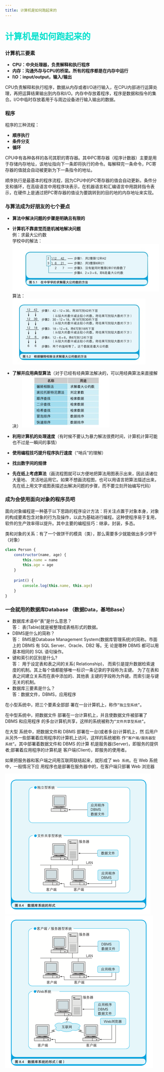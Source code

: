 ```yaml
---
title: 计算机是如何跑起来的
---
```


# <font color="#00E0CD">计算机是如何跑起来的</font>  

### 计算机三要素  
* <strong>CPU：中央处理器，负责解释和执行程序</strong>
* <strong>内存：沟通外存与CPU的桥梁。所有的程序都是在内存中运行</strong>
* <strong>I\O：input/output，输入/输出</strong>  

CPU负责解释和执行程序，数据从内存或者I/O进行输入，在CPU内部进行运算处理，再把运算结果输出到内存和I/O。内存中存放着程序，程序是数据和指令的集合。I/O中临时存放着用于与周边设备进行输入输出的数据。  

### 程序  
程序的三种流程：  
* <strong>顺序执行</strong>
* <strong>条件分支</strong>
* <strong>循环</strong>   

CPU中有各种各样的各司其职的寄存器。其中PC寄存器（程序计数器）主要是用于存储内存地址，该地址指向下一条即将执行的命令。每解释完一条命令，PC寄存器的值就会自动被更新为下一条指令的地址。

顺序执行是最基本的程序流程，因为CPU中的PC寄存器的值会自动更新。条件分支和循环，在高级语言中用程序块表示，在机器语言和汇编语言中用跳转指令表示，在硬件上是通过把PC寄存器的值设为要跳转到的目的地的内存地址来实现。

### 与算法成为好朋友的七个要点  
* <strong>算法中解决问题的步骤是明确且有限的</strong>
* <strong>计算机不靠直觉而是机械地解决问题</strong>   
例：求最大公约数  
学校中的解法：  
![学校](../.vuepress/public/imgs/gys-school.jpg)   
算法：  
![算法](../.vuepress/public/imgs/gys-sf.jpg)   

* <strong>了解并应用典型算法</strong>（对于已经有经典算法解决的，可以用经典算法来直接解决）
![经典算法](../.vuepress/public/imgs/classic.png)    

* <strong>利用计算机的处理速度</strong>（有时候不要认为暴力解法很费时间，计算机计算可能也不过是一瞬间的事情）
* <strong>使用编程技巧提升程序执行速度</strong>（“哨兵”的理解）
* <strong>找出数字间的规律</strong>
* <strong>先在纸上考虑算法</strong>（画流程图就可以方便地把算法用图表示出来，因此请诸位大量地、 灵活地运用它。如果不想画流程图，也可以用语言把算法描述出来，先在纸上用文字或图表描述出解决问题的步骤，而不要立刻开始编写代码）  

### 成为会使用面向对象的程序员吧  
面向对象编程是一种基于以下思路的程序设计方法：将关注点置于对象本身，对象的构成要素包含对象的行为及操作，以此为基础进行编程。这种使程序易于复用，软件的生产效率得以提升。其中主要的编程技巧：继承，封装，多态。  

类和对象的关系：有了一个做饼干的模具（类），那么需要多少就能做出多少饼干（对象）  

```js
class Person {
    constructor(name, age) {
        this.name = name
        this.age = age
    }

    print() {
        console.log(this.name, this.age)
    }
}
```  

### 一会就用的数据库Database （数据Data，基地Base） 
* 数据库术语中“表”是什么意思？  
    答： 表(Table)就是被整理成表格形式的数据。
* DBMS是什么的简称？  
    答： BMS是Database Management System(数据库管理系统)的简称。市面上的 DBMS 有 SQL Server、Oracle、DB2 等。无 论是哪种 DBMS 都可以用基本相同的 SQL 语句操作。  
* 键和索引的区别是什么?  
    答： 用于设定表和表之间的关系( Relationship)， 而索引是提升数据检索速度的机制。其上每个值都能够唯一标识一条记录的字段称为主键。 为了在表和表之间建立关系而在表中添加的、其他表 主键的字段称为外键。而索引是与键无关的机制。    
* 数据库三要素是什么？  
    答：数据文件，DBMS，应用程序  

在小型系统中，把三个要素全部部 署在一台计算机上，称作`“独立型系统”`。 

在中型系统中，把数据文件 部署在一台计算机上，并且使数据文件被部署了 DBMS 和应用程序 的多台计算机共享，这样的系统被称为`“文件共享型系统”`。

在大型 系统中，把数据文件和 DBMS 部署在一台(或者多台)计算机上，然 后用户从另外一些部署着应用程序的计算机上访问，这样的系统被称 作`“客户端/服务器型系统”`。其中部署着数据文件和 DBMS 的计算 机是服务器(Server)，即服务的提供者;部署着应用程序的计算机是 客户端(Client)，即服务的使用者。

如果把服务器和客户端之间用互联网联结起来，就形成了 `Web 系统`。在 Web 系统中，一般情况下应 用程序也是部署在服务器中的，在客户端只部署 Web 浏览器


![数据库系统的形式](../.vuepress/public/imgs/xitong1.png)  
![数据库系统的形式](../.vuepress/public/imgs/xitong2.png)